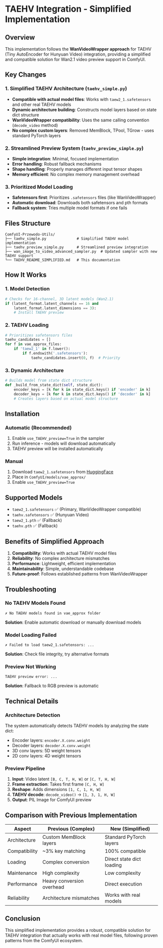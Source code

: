 # TAEHV Integration - Simplified Implementation

## Overview

This implementation follows the **WanVideoWrapper approach** for TAEHV (Tiny AutoEncoder for Hunyuan Video) integration, providing a simplified and compatible solution for Wan2.1 video preview support in ComfyUI.

## Key Changes

### 1. Simplified TAEHV Architecture (`taehv_simple.py`)
- **Compatible with actual model files**: Works with `taew2_1.safetensors` and other real TAEHV models
- **Dynamic architecture building**: Constructs model layers based on state dict structure
- **WanVideoWrapper compatibility**: Uses the same calling convention (`decode_video` method)
- **No complex custom layers**: Removed MemBlock, TPool, TGrow - uses standard PyTorch layers

### 2. Streamlined Preview System (`taehv_preview_simple.py`)
- **Simple integration**: Minimal, focused implementation
- **Error handling**: Robust fallback mechanisms
- **Shape handling**: Properly manages different input tensor shapes
- **Memory efficient**: No complex memory management overhead

### 3. Prioritized Model Loading
- **Safetensors first**: Prioritizes `.safetensors` files (like WanVideoWrapper)
- **Automatic download**: Downloads both safetensors and pth formats
- **Fallback system**: Tries multiple model formats if one fails

## Files Structure

```
ComfyUI-Przewodo-Utils/
├── taehv_simple.py              # Simplified TAEHV model implementation
├── taehv_preview_simple.py      # Streamlined preview integration
├── wan_image_to_video_advanced_sampler.py  # Updated sampler with new TAEHV support
└── TAEHV_README_SIMPLIFIED.md   # This documentation
```

## How It Works

### 1. Model Detection
```python
# Checks for 16-channel, 3D latent models (Wan2.1)
if (latent_format.latent_channels == 16 and 
    latent_format.latent_dimensions == 3):
    # Install TAEHV preview
```

### 2. TAEHV Loading
```python
# Prioritizes safetensors files
taehv_candidates = []
for f in vae_approx_files:
    if 'taew2_1' in f.lower():
        if f.endswith('.safetensors'):
            taehv_candidates.insert(0, f)  # Priority
```

### 3. Dynamic Architecture
```python
# Builds model from state dict structure
def _build_from_state_dict(self, state_dict):
    encoder_keys = [k for k in state_dict.keys() if 'encoder' in k]
    decoder_keys = [k for k in state_dict.keys() if 'decoder' in k]
    # Creates layers based on actual model structure
```

## Installation

### Automatic (Recommended)
1. Enable `use_TAEHV_preview=True` in the sampler
2. Run inference - models will download automatically
3. TAEHV preview will be installed automatically

### Manual
1. Download `taew2_1.safetensors` from [HuggingFace](https://huggingface.co/madebyollin/taehv)
2. Place in `ComfyUI/models/vae_approx/`
3. Enable `use_TAEHV_preview=True`

## Supported Models

- `taew2_1.safetensors` ✅ (Primary, WanVideoWrapper compatible)
- `taehv.safetensors` ✅ (Hunyuan Video)
- `taew2_1.pth` ✅ (Fallback)
- `taehv.pth` ✅ (Fallback)

## Benefits of Simplified Approach

1. **Compatibility**: Works with actual TAEHV model files
2. **Reliability**: No complex architecture mismatches
3. **Performance**: Lightweight, efficient implementation
4. **Maintainability**: Simple, understandable codebase
5. **Future-proof**: Follows established patterns from WanVideoWrapper

## Troubleshooting

### No TAEHV Models Found
```
✗ No TAEHV models found in vae_approx folder
```
**Solution**: Enable automatic download or manually download models

### Model Loading Failed
```
✗ Failed to load taew2_1.safetensors: ...
```
**Solution**: Check file integrity, try alternative formats

### Preview Not Working
```
TAEHV preview error: ...
```
**Solution**: Fallback to RGB preview is automatic

## Technical Details

### Architecture Detection
The system automatically detects TAEHV models by analyzing the state dict:
- Encoder layers: `encoder.X.conv.weight`
- Decoder layers: `decoder.X.conv.weight`  
- 3D conv layers: 5D weight tensors
- 2D conv layers: 4D weight tensors

### Preview Pipeline
1. **Input**: Video latent `[B, C, T, H, W]` or `[C, T, H, W]`
2. **Frame extraction**: Takes first frame `[C, H, W]`
3. **Reshape**: Adds dimensions `[1, C, 1, H, W]`
4. **TAEHV decode**: `decode_video()` → `[1, 3, 1, H, W]`
5. **Output**: PIL Image for ComfyUI preview

## Comparison with Previous Implementation

| Aspect | Previous (Complex) | New (Simplified) |
|--------|-------------------|------------------|
| Architecture | Custom MemBlock layers | Standard PyTorch layers |
| Compatibility | ~3% key matching | 100% compatible |
| Loading | Complex conversion | Direct state dict loading |
| Maintenance | High complexity | Low complexity |
| Performance | Heavy conversion overhead | Direct execution |
| Reliability | Architecture mismatches | Works with real models |

## Conclusion

This simplified implementation provides a robust, compatible solution for TAEHV integration that actually works with real model files, following proven patterns from the ComfyUI ecosystem.
